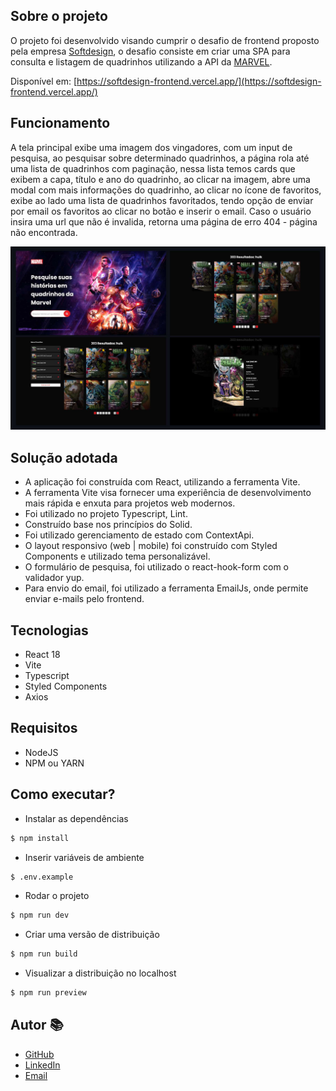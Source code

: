 ## Sobre o projeto

O projeto foi desenvolvido visando cumprir o desafio de frontend proposto pela empresa [Softdesign](https://softdesign.com.br/), o desafio consiste em criar uma SPA para consulta e listagem de quadrinhos utilizando a API da [MARVEL](https://developer.marvel.com).

Disponível em: [https://softdesign-frontend.vercel.app/](https://softdesign-frontend.vercel.app/)

## Funcionamento

A tela principal exibe uma imagem dos vingadores, com um input de pesquisa, ao pesquisar sobre determinado quadrinhos, a página rola até uma lista de quadrinhos com paginação, nessa lista temos cards que exibem a capa, título e ano do quadrinho, ao clicar na imagem, abre uma modal com mais informações do quadrinho, ao clicar no ícone de favoritos, exibe ao lado uma lista de quadrinhos favoritados, tendo opção de enviar por email os favoritos ao clicar no botão e inserir o email. Caso o usuário insira uma url que não é invalida,
retorna uma página de erro 404 - página não encontrada. 

![image](./assets/thumb.jpg)

## Solução adotada

- A aplicação foi construída com React, utilizando a ferramenta Vite.
- A ferramenta Vite visa fornecer uma experiência de desenvolvimento mais rápida e enxuta para projetos web modernos.
- Foi utilizado no projeto Typescript, Lint.
- Construído base nos princípios do Solid.
- Foi utilizado gerenciamento de estado com ContextApi.
- O layout responsivo (web | mobile) foi construído com Styled Components e utilizado tema personalizável.
- O formulário de pesquisa, foi utilizado o react-hook-form com o validador yup.
- Para envio do email, foi utilizado a ferramenta EmailJs, onde permite enviar e-mails pelo frontend.

## Tecnologias

- React 18
- Vite
- Typescript
- Styled Components
- Axios

## Requisitos 

- NodeJS
- NPM ou YARN

## Como executar? 

- Instalar as dependências

```sh
$ npm install
```

- Inserir variáveis de ambiente

```sh
$ .env.example
```

- Rodar o projeto

```sh
$ npm run dev
```

- Criar uma versão de distribuição

```sh
$ npm run build
```

- Visualizar a distribuição no localhost

```sh
$ npm run preview
```

## Autor 📚

- [GitHub](https://github.com/thelucasgarcia)
- [LinkedIn](https://linkedin.com/in/lucas-garcia-santos)
- [Email](mailto:thelucasgarcia@gmail.com)

